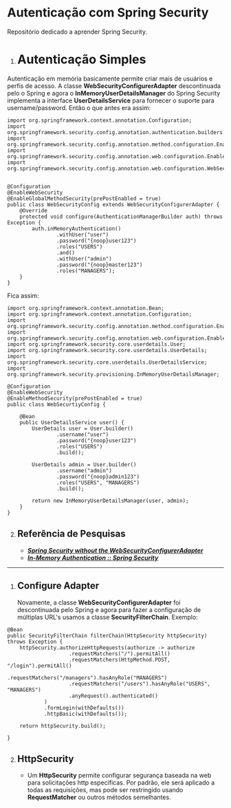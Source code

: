# Autenticação com Spring Security



Repositório dedicado a aprender Spring Security.



1. # Autenticação Simples

Autenticação em memória basicamente  permite criar mais de usuários e perfis de acesso. A classe **WebSecurityConfigurerAdapter** descontinuada pelo o Spring e agora o **InMemoryUserDetailsManager** do Spring Security implementa a interface **UserDetailsService** para fornecer o suporte para username/password. Então o que antes era assim: 

```
import org.springframework.context.annotation.Configuration;
import org.springframework.security.config.annotation.authentication.builders.AuthenticationManagerBuilder;
import org.springframework.security.config.annotation.method.configuration.EnableGlobalMethodSecurity;
import org.springframework.security.config.annotation.web.configuration.EnableWebSecurity;
import org.springframework.security.config.annotation.web.configuration.WebSecurityConfigurerAdapter;


@Configuration
@EnableWebSecurity
@EnableGlobalMethodSecurity(prePostEnabled = true)
public class WebSecurityConfig extends WebSecurityConfigurerAdapter {
	@Override
    protected void configure(AuthenticationManagerBuilder auth) throws Exception {
		auth.inMemoryAuthentication()
                .withUser("user")
                .password("{noop}user123")
                .roles("USERS")
                .and()
                .withUser("admin")
                .password("{noop}master123")
                .roles("MANAGERS");
    }
}
```



Fica assim:

```
import org.springframework.context.annotation.Bean;
import org.springframework.context.annotation.Configuration;
import org.springframework.security.config.annotation.method.configuration.EnableMethodSecurity;
import org.springframework.security.config.annotation.web.configuration.EnableWebSecurity;
import org.springframework.security.core.userdetails.User;
import org.springframework.security.core.userdetails.UserDetails;
import org.springframework.security.core.userdetails.UserDetailsService;
import org.springframework.security.provisioning.InMemoryUserDetailsManager;

@Configuration
@EnableWebSecurity
@EnableMethodSecurity(prePostEnabled = true)
public class WebSecurtiyConfig {

    @Bean
    public UserDetailsService user() {
        UserDetails user = User.builder()
                .username("user")
                .password("{noop}user123")
                .roles("USERS")
                .build();

        UserDetails admin = User.builder()
                .username("admin")
                .password("{noop}admin123")
                .roles("USERS", "MANAGERS")
                .build();

        return new InMemoryUserDetailsManager(user, admin);
    }
}
```



2. ## Referência de Pesquisas

   - ***[Spring Security without the WebSecurityConfigurerAdapter](https://spring.io/blog/2022/02/21/spring-security-without-the-websecurityconfigureradapter)***
   - ***[In-Memory Authentication :: Spring Security](https://docs.spring.io/spring-security/reference/servlet/authentication/passwords/in-memory.html#page-title)***



---

1. ## Configure Adapter

   Novamente, a classe **WebSecurityConfigurerAdapter** foi descontinuada pelo Spring e agora para fazer a configuração de múltiplas URL's usamos a classe **SecurityFilterChain**. Exemplo:

   

```
@Bean
public SecurityFilterChain filterChain(HttpSecurity httpSecurity) throws Exception {
    httpSecurity.authorizeHttpRequests(authorize -> authorize
                    .requestMatchers("/").permitAll()
                    .requestMatchers(HttpMethod.POST, "/login").permitAll()
                    .requestMatchers("/managers").hasAnyRole("MANAGERS")
                    .requestMatchers("/users").hasAnyRole("USERS", "MANAGERS")
                    .anyRequest().authenticated()
            )
            .formLogin(withDefaults())
            .httpBasic(withDefaults());

    return httpSecurity.build();

}
```

2. ## HttpSecurity

   - Um **HttpSecurity** permite configurar segurança baseada na web para solicitações http específicas. Por padrão, ele será aplicado a todas as requisições, mas pode ser restringido usando **RequestMatcher** ou outros métodos semelhantes.

     